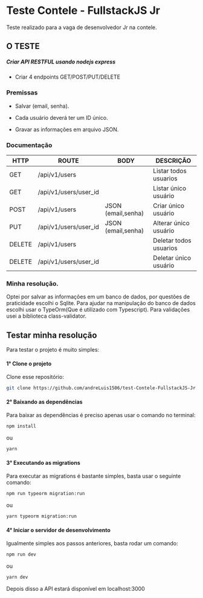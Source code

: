 # Teste Contele - FullstackJS Jr
Teste realizado para a vaga de desenvolvedor Jr na contele.

## O TESTE

##### Criar API RESTFUL usando nodejs express
- Criar 4 endpoints GET/POST/PUT/DELETE

### Premissas

- Salvar (email, senha).

- Cada usuário deverá ter um ID único.

- Gravar as informações em arquivo JSON.

### Documentação
HTTP | ROUTE | BODY | DESCRIÇÃO |
| --- | ------ | ------ |  ------ |
| GET | /api/v1/users |  | Listar todos usuarios
| GET | /api/v1/users/user_id | | Listar único usuário
| POST | /api/v1/users | JSON (email,senha) | Criar único usuário
| PUT | /api/v1/users/user_id | JSON (email,senha) | Alterar único usuário
| DELETE | /api/v1/users | | Deletar todos usuarios
| DELETE | /api/v1/users/user_id | | Deletar único usuário
  

### Minha resolução.
Optei por salvar as informações em um banco de dados, por questões de praticidade escolhi o Sqlite.
Para ajudar na manipulação do banco de dados escolhi usar o TypeOrm(Que é utilizado com Typescript).
Para validações usei a biblioteca class-validator.

## Testar minha resolução
Para testar o projeto é muito simples:

#### 1° Clone o projeto
Clone esse repositório:
```bash
git clone https://github.com/andreLuis1506/test-Contele-FullstackJS-Jr.git
```

#### 2° Baixando as dependências
Para baixar as dependências é preciso apenas usar o comando no terminal:
```bash
npm install
```

ou

```bash
yarn
```

#### 3° Executando as migrations
Para executar as migrations é bastante simples, basta usar o seguinte comando:
```bash
npm run typeorm migration:run
```
ou
```bash
yarn typeorm migration:run
```

#### 4° Iniciar o servidor de desenvolvimento
Igualmente simples aos passos anteriores, basta rodar um comando:
```bash
npm run dev
```
ou
```bash
yarn dev
```
Depois disso a API estará disponível em localhost:3000
